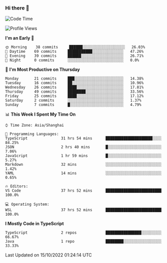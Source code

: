 ### Hi there 👋

<!--
**waynelwz/waynelwz** is a ✨ _special_ ✨ repository because its `README.md` (this file) appears on your GitHub profile.

Here are some ideas to get you started:

- 🔭 I’m currently working on ...
- 🌱 I’m currently learning ...
- 👯 I’m looking to collaborate on ...
- 🤔 I’m looking for help with ...
- 💬 Ask me about ...
- 📫 How to reach me: ...
- 😄 Pronouns: ...
- ⚡ Fun fact: ...
-->

<!--START_SECTION:waka-->
![Code Time](http://img.shields.io/badge/Code%20Time-552%20hrs%2048%20mins-blue)

![Profile Views](http://img.shields.io/badge/Profile%20Views-0-blue)

**I'm an Early 🐤** 

```text
🌞 Morning    38 commits     ██████░░░░░░░░░░░░░░░░░░░   26.03% 
🌆 Daytime    69 commits     ███████████░░░░░░░░░░░░░░   47.26% 
🌃 Evening    39 commits     ██████░░░░░░░░░░░░░░░░░░░   26.71% 
🌙 Night      0 commits      ░░░░░░░░░░░░░░░░░░░░░░░░░   0.0%

```
📅 **I'm Most Productive on Thursday** 

```text
Monday       21 commits     ███░░░░░░░░░░░░░░░░░░░░░░   14.38% 
Tuesday      16 commits     ██░░░░░░░░░░░░░░░░░░░░░░░   10.96% 
Wednesday    26 commits     ████░░░░░░░░░░░░░░░░░░░░░   17.81% 
Thursday     49 commits     ████████░░░░░░░░░░░░░░░░░   33.56% 
Friday       25 commits     ████░░░░░░░░░░░░░░░░░░░░░   17.12% 
Saturday     2 commits      ░░░░░░░░░░░░░░░░░░░░░░░░░   1.37% 
Sunday       7 commits      █░░░░░░░░░░░░░░░░░░░░░░░░   4.79%

```


📊 **This Week I Spent My Time On** 

```text
⌚︎ Time Zone: Asia/Shanghai

💬 Programming Languages: 
TypeScript               31 hrs 54 mins      █████████████████████░░░░   84.25% 
JSON                     2 hrs 40 mins       █░░░░░░░░░░░░░░░░░░░░░░░░   7.06% 
JavaScript               1 hr 59 mins        █░░░░░░░░░░░░░░░░░░░░░░░░   5.27% 
Markdown                 32 mins             ░░░░░░░░░░░░░░░░░░░░░░░░░   1.42% 
YAML                     14 mins             ░░░░░░░░░░░░░░░░░░░░░░░░░   0.65%

🔥 Editors: 
VS Code                  37 hrs 52 mins      █████████████████████████   100.0%

💻 Operating System: 
WSL                      37 hrs 52 mins      █████████████████████████   100.0%

```

**I Mostly Code in TypeScript** 

```text
TypeScript               2 repos             ████████████████░░░░░░░░░   66.67% 
Java                     1 repo              ████████░░░░░░░░░░░░░░░░░   33.33%

```



 Last Updated on 15/10/2022 01:24:14 UTC
<!--END_SECTION:waka-->
